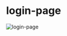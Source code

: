 # login-page

![login-page](https://github.com/Tabitha-Silva98/login-page/assets/100735661/60a48753-1a81-41b8-a434-68655a89c292)
